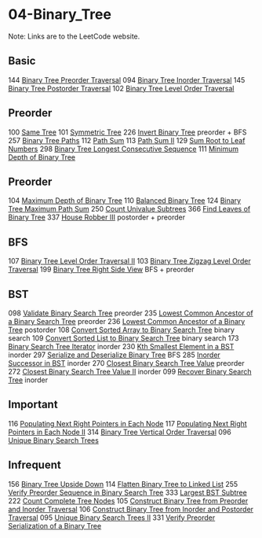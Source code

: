 # 04-Binary_Tree
Note: Links are to the LeetCode website.
## Basic
144 [Binary Tree Preorder Traversal](https://leetcode.com/problems/binary-tree-preorder-traversal/description/)
094 [Binary Tree Inorder Traversal](https://leetcode.com/problems/binary-tree-inorder-traversal/description/)
145 [Binary Tree Postorder Traversal](https://leetcode.com/problems/binary-tree-postorder-traversal/description/)
102 [Binary Tree Level Order Traversal](https://leetcode.com/problems/binary-tree-level-order-traversal/description/)

## Preorder
100 [Same Tree](https://leetcode.com/problems/same-tree/description/)
101 [Symmetric Tree](https://leetcode.com/problems/symmetric-tree/description/)
226 [Invert Binary Tree](https://leetcode.com/problems/invert-binary-tree/description/) preorder + BFS
257 [Binary Tree Paths](https://leetcode.com/problems/binary-tree-paths/description/)
112 [Path Sum](https://leetcode.com/problems/path-sum/description/)
113 [Path Sum II](https://leetcode.com/problems/path-sum-ii/description/)
129 [Sum Root to Leaf Numbers](https://leetcode.com/problems/sum-root-to-leaf-numbers/description/)
298 [Binary Tree Longest Consecutive Sequence](https://leetcode.com/problems/binary-tree-longest-consecutive-sequence/description/)
111 [Minimum Depth of Binary Tree](https://leetcode.com/problems/minimum-depth-of-binary-tree/description/)

## Preorder
104 [Maximum Depth of Binary Tree](https://leetcode.com/problems/maximum-depth-of-binary-tree/description/)
110 [Balanced Binary Tree](https://leetcode.com/problems/balanced-binary-tree/description/)
124 [Binary Tree Maximum Path Sum](https://leetcode.com/problems/binary-tree-maximum-path-sum/description/)
250 [Count Univalue Subtrees](https://leetcode.com/problems/count-univalue-subtrees/description/)
366 [Find Leaves of Binary Tree](https://leetcode.com/problems/find-leaves-of-binary-tree/description/)
337 [House Robber III](https://leetcode.com/problems/house-robber-iii/description/) postorder + preorder

## BFS
107 [Binary Tree Level Order Traversal II](https://leetcode.com/problems/binary-tree-level-order-traversal-ii/description/)
103 [Binary Tree Zigzag Level Order Traversal](https://leetcode.com/problems/binary-tree-zigzag-level-order-traversal/description/)
199 [Binary Tree Right Side View](https://leetcode.com/problems/binary-tree-right-side-view/description/) BFS + preorder

## BST
098 [Validate Binary Search Tree](https://leetcode.com/problems/validate-binary-search-tree/description/) preorder
235 [Lowest Common Ancestor of a Binary Search Tree](https://leetcode.com/problems/lowest-common-ancestor-of-a-binary-search-tree/description/) preorder
236 [Lowest Common Ancestor of a Binary Tree](https://leetcode.com/problems/lowest-common-ancestor-of-a-binary-tree/description/) postorder
108 [Convert Sorted Array to Binary Search Tree](https://leetcode.com/problems/convert-sorted-array-to-binary-search-tree/description/) binary search
109 [Convert Sorted List to Binary Search Tree](https://leetcode.com/problems/convert-sorted-list-to-binary-search-tree/description/) binary search
173 [Binary Search Tree Iterator](https://leetcode.com/problems/binary-search-tree-iterator/description/) inorder
230 [Kth Smallest Element in a BST](https://leetcode.com/problems/kth-smallest-element-in-a-bst/description/) inorder
297 [Serialize and Deserialize Binary Tree](https://leetcode.com/problems/serialize-and-deserialize-binary-tree/description/) BFS
285 [Inorder Successor in BST](https://leetcode.com/problems/inorder-successor-in-bst/description/) inorder
270 [Closest Binary Search Tree Value](https://leetcode.com/problems/closest-binary-search-tree-value/description/) preorder
272 [Closest Binary Search Tree Value II](https://leetcode.com/problems/closest-binary-search-tree-value-ii/description/) inorder
099 [Recover Binary Search Tree](https://leetcode.com/problems/recover-binary-search-tree/) inorder

## Important
116 [Populating Next Right Pointers in Each Node](https://leetcode.com/problems/populating-next-right-pointers-in-each-node/description/)
117 [Populating Next Right Pointers in Each Node II](https://leetcode.com/problems/populating-next-right-pointers-in-each-node-ii/description/)
314 [Binary Tree Vertical Order Traversal](https://leetcode.com/problems/binary-tree-vertical-order-traversal/description/)
096 [Unique Binary Search Trees](https://leetcode.com/problems/unique-binary-search-trees/description/)

## Infrequent
156 [Binary Tree Upside Down](https://leetcode.com/problems/binary-tree-upside-down/description/)
114 [Flatten Binary Tree to Linked List](https://leetcode.com/problems/flatten-binary-tree-to-linked-list/description/)
255 [Verify Preorder Sequence in Binary Search Tree](https://leetcode.com/problems/verify-preorder-sequence-in-binary-search-tree/description/)
333 [Largest BST Subtree](https://leetcode.com/problems/largest-bst-subtree/description/)
222 [Count Complete Tree Nodes](https://leetcode.com/problems/count-complete-tree-nodes/description/)
105 [Construct Binary Tree from Preorder and Inorder Traversal](https://leetcode.com/problems/construct-binary-tree-from-preorder-and-inorder-traversal/description/)
106 [Construct Binary Tree from Inorder and Postorder Traversal](https://leetcode.com/problems/construct-binary-tree-from-inorder-and-postorder-traversal/description/)
095 [Unique Binary Search Trees II](https://leetcode.com/problems/unique-binary-search-trees-ii/description/)
331 [Verify Preorder Serialization of a Binary Tree](https://leetcode.com/problems/verify-preorder-serialization-of-a-binary-tree/description/)
